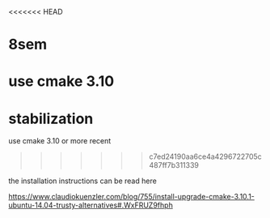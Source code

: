 <<<<<<< HEAD
# 8sem

use cmake 3.10
=======
# stabilization

use cmake 3.10 or more recent
>>>>>>> c7ed24190aa6ce4a4296722705c487ff7b311339

the installation instructions can be read here

https://www.claudiokuenzler.com/blog/755/install-upgrade-cmake-3.10.1-ubuntu-14.04-trusty-alternatives#.WxFRUZ9fhph
